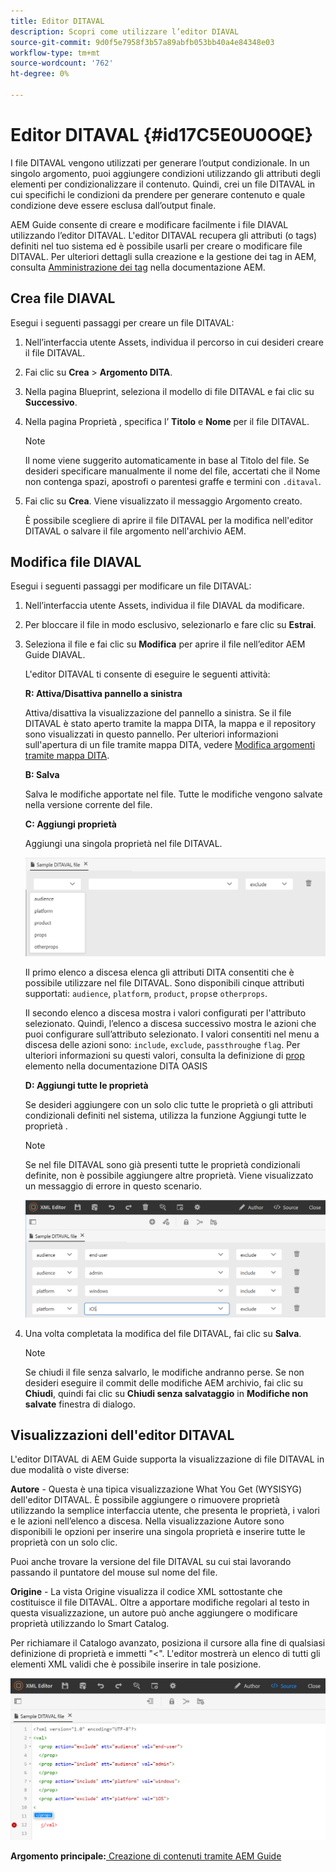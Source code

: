 ```yaml
---
title: Editor DITAVAL
description: Scopri come utilizzare l’editor DIAVAL
source-git-commit: 9d0f5e7958f3b57a89abfb053bb40a4e84348e03
workflow-type: tm+mt
source-wordcount: '762'
ht-degree: 0%

---
```



# Editor DITAVAL {#id17C5E0U0OQE}

I file DITAVAL vengono utilizzati per generare l’output condizionale. In un singolo argomento, puoi aggiungere condizioni utilizzando gli attributi degli elementi per condizionalizzare il contenuto. Quindi, crei un file DITAVAL in cui specifichi le condizioni da prendere per generare contenuto e quale condizione deve essere esclusa dall’output finale.

AEM Guide consente di creare e modificare facilmente i file DIAVAL utilizzando l’editor DITAVAL. L&#39;editor DITAVAL recupera gli attributi \(o tags\) definiti nel tuo sistema ed è possibile usarli per creare o modificare file DITAVAL. Per ulteriori dettagli sulla creazione e la gestione dei tag in AEM, consulta [Amministrazione dei tag](https://experienceleague.adobe.com/docs/experience-manager-cloud-service/sites/authoring/features/tags.html?lang=en) nella documentazione AEM.

## Crea file DIAVAL

Esegui i seguenti passaggi per creare un file DITAVAL:

1. Nell’interfaccia utente Assets, individua il percorso in cui desideri creare il file DITAVAL.

1. Fai clic su **Crea** \> **Argomento DITA**.

1. Nella pagina Blueprint, seleziona il modello di file DITAVAL e fai clic su **Successivo**.

1. Nella pagina Proprietà , specifica l’ **Titolo** e **Nome** per il file DITAVAL.

   >[!NOTE]
   >
   > Il nome viene suggerito automaticamente in base al Titolo del file. Se desideri specificare manualmente il nome del file, accertati che il Nome non contenga spazi, apostrofi o parentesi graffe e termini con `.ditaval`.

1. Fai clic su **Crea**. Viene visualizzato il messaggio Argomento creato.

   È possibile scegliere di aprire il file DITAVAL per la modifica nell&#39;editor DITAVAL o salvare il file argomento nell&#39;archivio AEM.


## Modifica file DIAVAL

Esegui i seguenti passaggi per modificare un file DITAVAL:

1. Nell’interfaccia utente Assets, individua il file DIAVAL da modificare.
1. Per bloccare il file in modo esclusivo, selezionarlo e fare clic su **Estrai**.
1. Seleziona il file e fai clic su **Modifica** per aprire il file nell’editor AEM Guide DIAVAL.

   L&#39;editor DITAVAL ti consente di eseguire le seguenti attività:

   **R: Attiva/Disattiva pannello a sinistra**

   Attiva/disattiva la visualizzazione del pannello a sinistra. Se il file DITAVAL è stato aperto tramite la mappa DITA, la mappa e il repository sono visualizzati in questo pannello. Per ulteriori informazioni sull&#39;apertura di un file tramite mappa DITA, vedere [Modifica argomenti tramite mappa DITA](map-editor-advanced-map-editor.md#id17ACJ0F0FHS).

   **B: Salva**

   Salva le modifiche apportate nel file. Tutte le modifiche vengono salvate nella versione corrente del file.

   **C: Aggiungi proprietà**

   Aggiungi una singola proprietà nel file DITAVAL.

   ![](images/ditaval-editor-props.png)

   Il primo elenco a discesa elenca gli attributi DITA consentiti che è possibile utilizzare nel file DITAVAL. Sono disponibili cinque attributi supportati: `audience`, `platform`, `product`, `props`e `otherprops`.

   Il secondo elenco a discesa mostra i valori configurati per l&#39;attributo selezionato. Quindi, l’elenco a discesa successivo mostra le azioni che puoi configurare sull’attributo selezionato. I valori consentiti nel menu a discesa delle azioni sono: `include`, `exclude`, `passthrough`e `flag`. Per ulteriori informazioni su questi valori, consulta la definizione di [prop](http://docs.oasis-open.org/dita/dita/v1.3/errata01/os/complete/part3-all-inclusive/langRef/ditaval/ditaval-prop.html#ditaval-prop) elemento nella documentazione DITA OASIS

   **D: Aggiungi tutte le proprietà**

   Se desideri aggiungere con un solo clic tutte le proprietà o gli attributi condizionali definiti nel sistema, utilizza la funzione Aggiungi tutte le proprietà .

   >[!NOTE]
   >
   > Se nel file DITAVAL sono già presenti tutte le proprietà condizionali definite, non è possibile aggiungere altre proprietà. Viene visualizzato un messaggio di errore in questo scenario.

   ![](images/ditaval-all-props.png)

1. Una volta completata la modifica del file DITAVAL, fai clic su **Salva**.

   >[!NOTE]
   >
   > Se chiudi il file senza salvarlo, le modifiche andranno perse. Se non desideri eseguire il commit delle modifiche AEM archivio, fai clic su **Chiudi**, quindi fai clic su **Chiudi senza salvataggio** in **Modifiche non salvate** finestra di dialogo.


## Visualizzazioni dell&#39;editor DITAVAL

L&#39;editor DITAVAL di AEM Guide supporta la visualizzazione di file DITAVAL in due modalità o viste diverse:

**Autore** - Questa è una tipica visualizzazione What You Get \(WYSISYG\) dell&#39;editor DITAVAL. È possibile aggiungere o rimuovere proprietà utilizzando la semplice interfaccia utente, che presenta le proprietà, i valori e le azioni nell’elenco a discesa. Nella visualizzazione Autore sono disponibili le opzioni per inserire una singola proprietà e inserire tutte le proprietà con un solo clic.

Puoi anche trovare la versione del file DITAVAL su cui stai lavorando passando il puntatore del mouse sul nome del file.

**Origine** - La vista Origine visualizza il codice XML sottostante che costituisce il file DITAVAL. Oltre a apportare modifiche regolari al testo in questa visualizzazione, un autore può anche aggiungere o modificare proprietà utilizzando lo Smart Catalog.

Per richiamare il Catalogo avanzato, posiziona il cursore alla fine di qualsiasi definizione di proprietà e immetti &quot;&lt;&quot;. L&#39;editor mostrerà un elenco di tutti gli elementi XML validi che è possibile inserire in tale posizione.

![](images/ditaval-source-view.png)

**Argomento principale:**[ Creazione di contenuti tramite AEM Guide](authoring-content-xml-doc.md)

